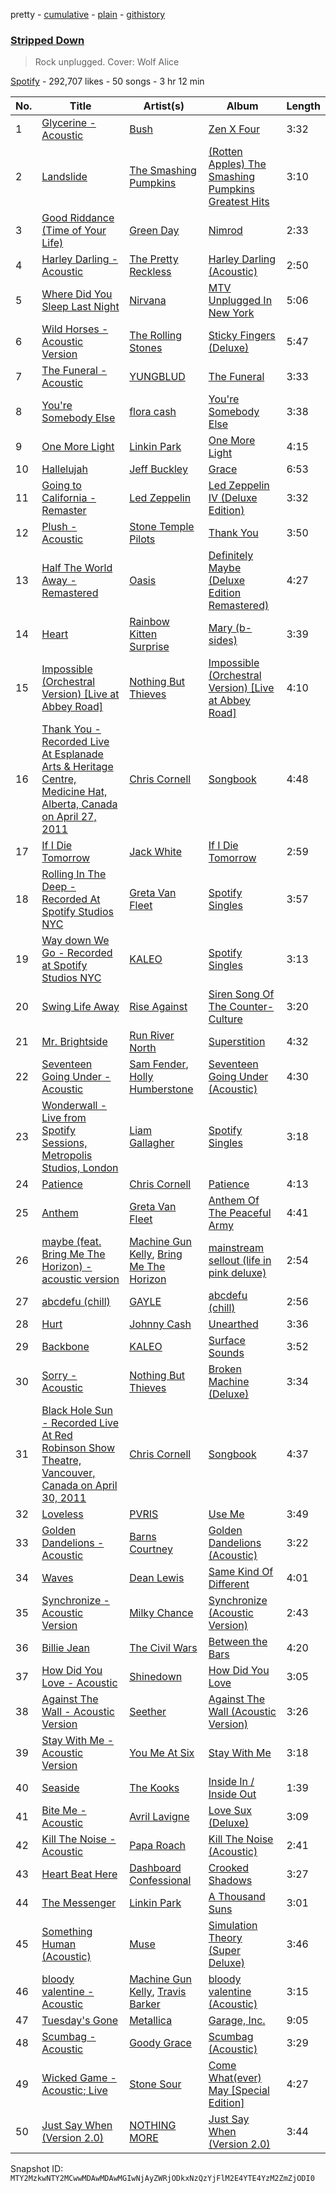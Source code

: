 pretty - [cumulative](/playlists/cumulative/37i9dQZF1DWXMJdkLQRrmg.md) - [plain](/playlists/plain/37i9dQZF1DWXMJdkLQRrmg) - [githistory](https://github.githistory.xyz/mackorone/spotify-playlist-archive/blob/main/playlists/plain/37i9dQZF1DWXMJdkLQRrmg)

### [Stripped Down](https://open.spotify.com/playlist/37i9dQZF1DWXMJdkLQRrmg)

> Rock unplugged\. Cover: Wolf Alice

[Spotify](https://open.spotify.com/user/spotify) - 292,707 likes - 50 songs - 3 hr 12 min

| No. | Title | Artist(s) | Album | Length |
|---|---|---|---|---|
| 1 | [Glycerine \- Acoustic](https://open.spotify.com/track/3ZoAB9gq2RGW5KdHnRvH75) | [Bush](https://open.spotify.com/artist/78SHxLdtysAXgywQ4vE0Oa) | [Zen X Four](https://open.spotify.com/album/1JifpVW1p2sb6tuzifgFmV) | 3:32 |
| 2 | [Landslide](https://open.spotify.com/track/46jNNisjr8iE3jkNtrtWFl) | [The Smashing Pumpkins](https://open.spotify.com/artist/40Yq4vzPs9VNUrIBG5Jr2i) | [\(Rotten Apples\) The Smashing Pumpkins Greatest Hits](https://open.spotify.com/album/1cUnNrx2TxvrpwPRtvpGwn) | 3:10 |
| 3 | [Good Riddance \(Time of Your Life\)](https://open.spotify.com/track/6ORqU0bHbVCRjXm9AjyHyZ) | [Green Day](https://open.spotify.com/artist/7oPftvlwr6VrsViSDV7fJY) | [Nimrod](https://open.spotify.com/album/3x2uer6Xh0d5rF8toWpRDA) | 2:33 |
| 4 | [Harley Darling \- Acoustic](https://open.spotify.com/track/322f2YoWzoItz0jasljmXR) | [The Pretty Reckless](https://open.spotify.com/artist/2R57sY41L9XvGPiIgHOaYq) | [Harley Darling \(Acoustic\)](https://open.spotify.com/album/5M0sJQ4t6ZCg57VH9kENUG) | 2:50 |
| 5 | [Where Did You Sleep Last Night](https://open.spotify.com/track/551qy5vUgrUfEUc4dCNfht) | [Nirvana](https://open.spotify.com/artist/6olE6TJLqED3rqDCT0FyPh) | [MTV Unplugged In New York](https://open.spotify.com/album/1To7kv722A8SpZF789MZy7) | 5:06 |
| 6 | [Wild Horses \- Acoustic Version](https://open.spotify.com/track/6iMqdc7qFspNW9Y5wnQP8d) | [The Rolling Stones](https://open.spotify.com/artist/22bE4uQ6baNwSHPVcDxLCe) | [Sticky Fingers \(Deluxe\)](https://open.spotify.com/album/5t59EkgjG0CEwuiCCQRkOj) | 5:47 |
| 7 | [The Funeral \- Acoustic](https://open.spotify.com/track/7jfP3nGBIYW4EFqubo6OUs) | [YUNGBLUD](https://open.spotify.com/artist/6Ad91Jof8Niiw0lGLLi3NW) | [The Funeral](https://open.spotify.com/album/7pxmCQcwGsVa2IhPFRiRer) | 3:33 |
| 8 | [You're Somebody Else](https://open.spotify.com/track/0pdKRp2sUthTPe7RLWpPqQ) | [flora cash](https://open.spotify.com/artist/6GpcBKNmZDIrRzYkPJu7Wd) | [You're Somebody Else](https://open.spotify.com/album/5BuS8meOLEcgGpdPPZfSgC) | 3:38 |
| 9 | [One More Light](https://open.spotify.com/track/3xXBsjrbG1xQIm1xv1cKOt) | [Linkin Park](https://open.spotify.com/artist/6XyY86QOPPrYVGvF9ch6wz) | [One More Light](https://open.spotify.com/album/5Eevxp2BCbWq25ZdiXRwYd) | 4:15 |
| 10 | [Hallelujah](https://open.spotify.com/track/3pRaLNL3b8x5uBOcsgvdqM) | [Jeff Buckley](https://open.spotify.com/artist/3nnQpaTvKb5jCQabZefACI) | [Grace](https://open.spotify.com/album/7yQtjAjhtNi76KRu05XWFS) | 6:53 |
| 11 | [Going to California \- Remaster](https://open.spotify.com/track/70gbuMqwNBE2Y5rkQJE9By) | [Led Zeppelin](https://open.spotify.com/artist/36QJpDe2go2KgaRleHCDTp) | [Led Zeppelin IV \(Deluxe Edition\)](https://open.spotify.com/album/44Ig8dzqOkvkGDzaUof9lK) | 3:32 |
| 12 | [Plush \- Acoustic](https://open.spotify.com/track/3ftHrCjsTUPLgI48m67byk) | [Stone Temple Pilots](https://open.spotify.com/artist/2UazAtjfzqBF0Nho2awK4z) | [Thank You](https://open.spotify.com/album/1fyLNx6wxgDA59wFInnyup) | 3:50 |
| 13 | [Half The World Away \- Remastered](https://open.spotify.com/track/0if8wueNrAVLfwSH7l1ANJ) | [Oasis](https://open.spotify.com/artist/2DaxqgrOhkeH0fpeiQq2f4) | [Definitely Maybe \(Deluxe Edition Remastered\)](https://open.spotify.com/album/3AMHMM2aNG6k3d7ybcQ5bY) | 4:27 |
| 14 | [Heart](https://open.spotify.com/track/5L7IgwUPhir2FJftGNXJDW) | [Rainbow Kitten Surprise](https://open.spotify.com/artist/4hz8tIajF2INpgM0qzPJz2) | [Mary \(b\-sides\)](https://open.spotify.com/album/15RYnRTIMHrCB6X3HjK2mC) | 3:39 |
| 15 | [Impossible \(Orchestral Version\) \[Live at Abbey Road\]](https://open.spotify.com/track/2KVMuEgVOyOkxxx0xEFNMS) | [Nothing But Thieves](https://open.spotify.com/artist/1kDGbuxWknIKx4FlgWxiSp) | [Impossible \(Orchestral Version\) \[Live at Abbey Road\]](https://open.spotify.com/album/6fZ0N6R2LBIIeUYlz5uQjJ) | 4:10 |
| 16 | [Thank You \- Recorded Live At Esplanade Arts & Heritage Centre, Medicine Hat, Alberta, Canada on April 27, 2011](https://open.spotify.com/track/36QwvXHlo8kqob3AmH1Z3I) | [Chris Cornell](https://open.spotify.com/artist/0XHiH53dHrvbwfjYM7en7I) | [Songbook](https://open.spotify.com/album/24QtdNLprYc0U57zdMcQoc) | 4:48 |
| 17 | [If I Die Tomorrow](https://open.spotify.com/track/0VKpmchcyKYQ1ZalAKnfhT) | [Jack White](https://open.spotify.com/artist/4FZ3j1oH43e7cukCALsCwf) | [If I Die Tomorrow](https://open.spotify.com/album/1c5GxvnVBWZQsTEODrZqpQ) | 2:59 |
| 18 | [Rolling In The Deep \- Recorded At Spotify Studios NYC](https://open.spotify.com/track/2VprRdTmbgyjXnDzHIcfNl) | [Greta Van Fleet](https://open.spotify.com/artist/4NpFxQe2UvRCAjto3JqlSl) | [Spotify Singles](https://open.spotify.com/album/7brFrlSSH6jF8LA1HRI6EP) | 3:57 |
| 19 | [Way down We Go \- Recorded at Spotify Studios NYC](https://open.spotify.com/track/3inSmIa388icRdpDi5ecJd) | [KALEO](https://open.spotify.com/artist/7jdFEYD2LTYjfwxOdlVjmc) | [Spotify Singles](https://open.spotify.com/album/0ePAbfGZqHBfhlQfX8ioGz) | 3:13 |
| 20 | [Swing Life Away](https://open.spotify.com/track/6GrrkiCRO3HYdgRpO4eKEL) | [Rise Against](https://open.spotify.com/artist/6Wr3hh341P84m3EI8qdn9O) | [Siren Song Of The Counter\-Culture](https://open.spotify.com/album/1vHYkIhnwbpzrC3hGguDN6) | 3:20 |
| 21 | [Mr\. Brightside](https://open.spotify.com/track/6Bcsu35LlV2YyUSa1X7Cpf) | [Run River North](https://open.spotify.com/artist/0INDB6Snts5NDbzh8jC3lk) | [Superstition](https://open.spotify.com/album/6cxIb7DQLAhGSZQXYsybPo) | 4:32 |
| 22 | [Seventeen Going Under \- Acoustic](https://open.spotify.com/track/1vXmhTcKkv7Kck2gBap1fz) | [Sam Fender](https://open.spotify.com/artist/6zlR5ttMfMNmwf2lecU9Cc), [Holly Humberstone](https://open.spotify.com/artist/0nnYdIpahs41QiZ9MWp5Wx) | [Seventeen Going Under \(Acoustic\)](https://open.spotify.com/album/1fjmi1ythcL9bx9rhaGEYy) | 4:30 |
| 23 | [Wonderwall \- Live from Spotify Sessions, Metropolis Studios, London](https://open.spotify.com/track/3EfTQn30P4fqXxRf9IN7x6) | [Liam Gallagher](https://open.spotify.com/artist/6sN51vEARnAAdBw1IKZ8Q9) | [Spotify Singles](https://open.spotify.com/album/2XW8Jn1nXmHCPbawvmJ2JC) | 3:18 |
| 24 | [Patience](https://open.spotify.com/track/7n3u7RrzdXGVcclBEp9aSa) | [Chris Cornell](https://open.spotify.com/artist/0XHiH53dHrvbwfjYM7en7I) | [Patience](https://open.spotify.com/album/6EEv3516e4dH7sAPPUq9oo) | 4:13 |
| 25 | [Anthem](https://open.spotify.com/track/2KN0Kgfb15aNLR0p2J4pkr) | [Greta Van Fleet](https://open.spotify.com/artist/4NpFxQe2UvRCAjto3JqlSl) | [Anthem Of The Peaceful Army](https://open.spotify.com/album/7zeCZY6rQRufc8IHGKyXGX) | 4:41 |
| 26 | [maybe \(feat\. Bring Me The Horizon\) \- acoustic version](https://open.spotify.com/track/42zvj6KEuxB5ZSa5ea0Lyh) | [Machine Gun Kelly](https://open.spotify.com/artist/6TIYQ3jFPwQSRmorSezPxX), [Bring Me The Horizon](https://open.spotify.com/artist/1Ffb6ejR6Fe5IamqA5oRUF) | [mainstream sellout \(life in pink deluxe\)](https://open.spotify.com/album/5mj5NblnMMm5G3n1cugGH7) | 2:54 |
| 27 | [abcdefu \(chill\)](https://open.spotify.com/track/6tH1lxPcQConWuvlh85yFT) | [GAYLE](https://open.spotify.com/artist/2VSHKHBTiXWplO8lxcnUC9) | [abcdefu \(chill\)](https://open.spotify.com/album/1OSCnHPc1R2PLGCXXms9K0) | 2:56 |
| 28 | [Hurt](https://open.spotify.com/track/5rpRzNcJZqKQXk9PIjreB6) | [Johnny Cash](https://open.spotify.com/artist/6kACVPfCOnqzgfEF5ryl0x) | [Unearthed](https://open.spotify.com/album/5xeMctXQWNmMq4aAjwuR3e) | 3:36 |
| 29 | [Backbone](https://open.spotify.com/track/2mVblJ1gaLw0TZz822Oy31) | [KALEO](https://open.spotify.com/artist/7jdFEYD2LTYjfwxOdlVjmc) | [Surface Sounds](https://open.spotify.com/album/1ZuNUNl8jvYmW4w1lR2CW3) | 3:52 |
| 30 | [Sorry \- Acoustic](https://open.spotify.com/track/0Akytll1e5KvwNKvhqIZFn) | [Nothing But Thieves](https://open.spotify.com/artist/1kDGbuxWknIKx4FlgWxiSp) | [Broken Machine \(Deluxe\)](https://open.spotify.com/album/0r7wrRVD77lNrD9t2QgZrq) | 3:34 |
| 31 | [Black Hole Sun \- Recorded Live At Red Robinson Show Theatre, Vancouver, Canada on April 30, 2011](https://open.spotify.com/track/5p0s4na5wJHnaNw9azmiQm) | [Chris Cornell](https://open.spotify.com/artist/0XHiH53dHrvbwfjYM7en7I) | [Songbook](https://open.spotify.com/album/24QtdNLprYc0U57zdMcQoc) | 4:37 |
| 32 | [Loveless](https://open.spotify.com/track/3XujDGA7LqWSHNQ0PaE7X0) | [PVRIS](https://open.spotify.com/artist/6oFs3qk4VepIVFdoD4jmsy) | [Use Me](https://open.spotify.com/album/40J4xZREcFpeJVnXDXntvk) | 3:49 |
| 33 | [Golden Dandelions \- Acoustic](https://open.spotify.com/track/5H7Z2DdWYT9ctLSuKzqkSb) | [Barns Courtney](https://open.spotify.com/artist/5tFRohaO5yEsuJxmMnlCO9) | [Golden Dandelions \(Acoustic\)](https://open.spotify.com/album/5W6WwaQUG7ZwgmpXIWcUFL) | 3:22 |
| 34 | [Waves](https://open.spotify.com/track/0hNOP5epEjX8Zj5aSGr6JU) | [Dean Lewis](https://open.spotify.com/artist/3QSQFmccmX81fWCUSPTS7y) | [Same Kind Of Different](https://open.spotify.com/album/0xm7ZjtMsPLjqjIP39H8bt) | 4:01 |
| 35 | [Synchronize \- Acoustic Version](https://open.spotify.com/track/3PIs1vosCm2jxHX3E7Q1M0) | [Milky Chance](https://open.spotify.com/artist/1hzfo8twXdOegF3xireCYs) | [Synchronize \(Acoustic Version\)](https://open.spotify.com/album/0OKRhsvtbTpL0pXOSyyd9L) | 2:43 |
| 36 | [Billie Jean](https://open.spotify.com/track/4YKhIH7BhFErLoV9dgHupm) | [The Civil Wars](https://open.spotify.com/artist/6J7rw7NELJUCThPbAfyLIE) | [Between the Bars](https://open.spotify.com/album/64Z8bWSUBB1Vhox2K5EdBe) | 4:20 |
| 37 | [How Did You Love \- Acoustic](https://open.spotify.com/track/4bUbgl5yiMEfGFy8CQNnXB) | [Shinedown](https://open.spotify.com/artist/70BYFdaZbEKbeauJ670ysI) | [How Did You Love](https://open.spotify.com/album/0PFYjO7SxBpUUtwR91gvJP) | 3:05 |
| 38 | [Against The Wall \- Acoustic Version](https://open.spotify.com/track/7iHpX7m9owsqawBy008yvF) | [Seether](https://open.spotify.com/artist/6B5c4sch27tWHAGdarpPaW) | [Against The Wall \(Acoustic Version\)](https://open.spotify.com/album/52Luu2iy2mBDEyHWfLpzWf) | 3:26 |
| 39 | [Stay With Me \- Acoustic Version](https://open.spotify.com/track/39IX2P1yPA5opcTaHXLPlW) | [You Me At Six](https://open.spotify.com/artist/1kNQXvepPjaPgUfeDAF2h6) | [Stay With Me](https://open.spotify.com/album/0fsWxXjjgHAnFLCEAGWHS5) | 3:18 |
| 40 | [Seaside](https://open.spotify.com/track/0QCuMBeqdWkwFUTO1WlAjH) | [The Kooks](https://open.spotify.com/artist/1GLtl8uqKmnyCWxHmw9tL4) | [Inside In / Inside Out](https://open.spotify.com/album/4MhInH4XT7ReDV5fCZjaSz) | 1:39 |
| 41 | [Bite Me \- Acoustic](https://open.spotify.com/track/0tooLMhjLCJ4Cmb8cDdraJ) | [Avril Lavigne](https://open.spotify.com/artist/0p4nmQO2msCgU4IF37Wi3j) | [Love Sux \(Deluxe\)](https://open.spotify.com/album/6RmbogR9qpWasS4ZNa7cuK) | 3:09 |
| 42 | [Kill The Noise \- Acoustic](https://open.spotify.com/track/7oLfJtNvOFHYo02uProOfr) | [Papa Roach](https://open.spotify.com/artist/4RddZ3iHvSpGV4dvATac9X) | [Kill The Noise \(Acoustic\)](https://open.spotify.com/album/4NuxF7PTPbjtboHpQ6b3NI) | 2:41 |
| 43 | [Heart Beat Here](https://open.spotify.com/track/4NEAoEh4hZF1Tgp1QXrUHC) | [Dashboard Confessional](https://open.spotify.com/artist/4ERtgeBbWRkFzIz6LaFCeY) | [Crooked Shadows](https://open.spotify.com/album/0qByP4IV1nNHhLs3RfDrGB) | 3:27 |
| 44 | [The Messenger](https://open.spotify.com/track/45CFyww2OsnABfrBg6FzRY) | [Linkin Park](https://open.spotify.com/artist/6XyY86QOPPrYVGvF9ch6wz) | [A Thousand Suns](https://open.spotify.com/album/113yjuFZEqkkbuLi4sEBxo) | 3:01 |
| 45 | [Something Human \(Acoustic\)](https://open.spotify.com/track/1D2ISRyHAs9QBHIWVQIbgM) | [Muse](https://open.spotify.com/artist/12Chz98pHFMPJEknJQMWvI) | [Simulation Theory \(Super Deluxe\)](https://open.spotify.com/album/5OZgDtx180ZZPMpm36J2zC) | 3:46 |
| 46 | [bloody valentine \- Acoustic](https://open.spotify.com/track/4Uah1pyFsLEsw4eauJvuNF) | [Machine Gun Kelly](https://open.spotify.com/artist/6TIYQ3jFPwQSRmorSezPxX), [Travis Barker](https://open.spotify.com/artist/4exLIFE8sISLr28sqG1qNX) | [bloody valentine \(Acoustic\)](https://open.spotify.com/album/6b3coyUziyxHqt8h5UiSkU) | 3:15 |
| 47 | [Tuesday's Gone](https://open.spotify.com/track/3kjrWJMt1j9nl3favBZQIH) | [Metallica](https://open.spotify.com/artist/2ye2Wgw4gimLv2eAKyk1NB) | [Garage, Inc.](https://open.spotify.com/album/5b7HQ04lPT7eGJQ7fmVsjC) | 9:05 |
| 48 | [Scumbag \- Acoustic](https://open.spotify.com/track/37Eb16TFeVB2dxkoEnzW4W) | [Goody Grace](https://open.spotify.com/artist/1iH2Yx2Ea0kZ0zKI3Nlk30) | [Scumbag \(Acoustic\)](https://open.spotify.com/album/3bauwJBwUAGFxVCoajMIKv) | 3:29 |
| 49 | [Wicked Game \- Acoustic; Live](https://open.spotify.com/track/6UFhNbE4sLRUoM52kC4Xl4) | [Stone Sour](https://open.spotify.com/artist/49qiE8dj4JuNdpYGRPdKbF) | [Come What\(ever\) May \[Special Edition\]](https://open.spotify.com/album/5eHk89PNorMd7e4wyxYiUV) | 4:27 |
| 50 | [Just Say When \(Version 2.0\)](https://open.spotify.com/track/4JtUz0ZcInSokkKBalijhd) | [NOTHING MORE](https://open.spotify.com/artist/39VNwvlQTqE9SvgPjjnMpc) | [Just Say When \(Version 2.0\)](https://open.spotify.com/album/0YQxKT6so33kUPPvrS5FfC) | 3:44 |

Snapshot ID: `MTY2MzkwNTY2MCwwMDAwMDAwMGIwNjAyZWRjODkxNzQzYjFlM2E4YTE4YzM2ZmZjODI0`

